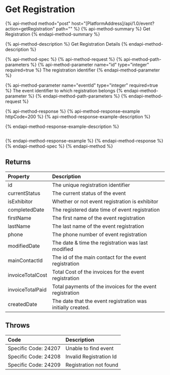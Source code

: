 # Get Registration

{% api-method method="post" host="\[PlatformAddress\]/api/1.0/event?action=getRegistration" path="" %}
{% api-method-summary %}
Get Registration
{% endapi-method-summary %}

{% api-method-description %}
Get Registration Details
{% endapi-method-description %}

{% api-method-spec %}
{% api-method-request %}
{% api-method-path-parameters %}
{% api-method-parameter name="id" type="integer" required=true %}
The registration identifier
{% endapi-method-parameter %}

{% api-method-parameter name="eventId" type="integer" required=true %}
The event identifier to which registration belongs
{% endapi-method-parameter %}
{% endapi-method-path-parameters %}
{% endapi-method-request %}

{% api-method-response %}
{% api-method-response-example httpCode=200 %}
{% api-method-response-example-description %}

{% endapi-method-response-example-description %}

```

```
{% endapi-method-response-example %}
{% endapi-method-response %}
{% endapi-method-spec %}
{% endapi-method %}

## Returns

| Property | Description |
| :--- | :--- |
| id | The unique registration identifier |
| currentStatus | The current status of the event |
| isExhibitor | Whether or not event registration is exhibitor |
| completedDate | The registered date time of event registration |
| firstName | The first name of the event registration |
| lastName | The last name of the event registration |
| phone | The phone number of event registration |
| modifiedDate | The date & time the registration was last modified |
| mainContactId | The id of the main contact for the event registration |
| invoiceTotalCost | Total Cost of the invoices for the event registration |
| invoiceTotalPaid | Total payments of the invoices for the event registration |
| createdDate | The date that the event registration was initially created.  |

## Throws

| Code | Description |
| :--- | :--- |
| Specific Code: 24207 | Unable to find event |
| Specific Code: 24208 | Invalid Registration Id |
| Specific Code: 24209 | Registration not found |

